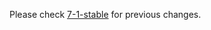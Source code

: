 
Please check [7-1-stable](https://github.com/rails/rails/blob/7-1-stable/actionview/CHANGELOG.md) for previous changes.
